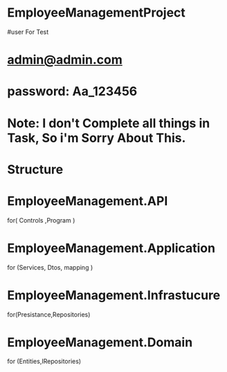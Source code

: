 # EmployeeManagementProject
#user For Test 
# admin@admin.com
# password: Aa_123456

# Note: I don't Complete all things in Task, So i'm Sorry About This.

#  Structure
# EmployeeManagement.API
for( Controls ,Program )
# EmployeeManagement.Application
for (Services, Dtos, mapping )
# EmployeeManagement.Infrastucure
for(Presistance,Repositories)
# EmployeeManagement.Domain
for (Entities,IRepositories)
